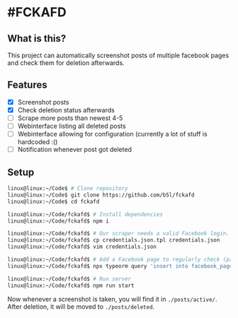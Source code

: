 # #FCKAFD

## What is this?

This project can automatically screenshot posts of multiple facebook pages and check them for deletion afterwards.

## Features

- [x] Screenshot posts
- [x] Check deletion status afterwards
- [ ] Scrape more posts than newest 4-5
- [ ] Webinterface listing all deleted posts
- [ ] Webinterface allowing for configuration (currently a lot of stuff is hardcoded :()
- [ ] Notification whenever post got deleted

## Setup

```bash
linux@linux:~/Code$ # Clone repository
linux@linux:~/Code$ git clone https://github.com/b5l/fckafd
linux@linux:~/Code$ cd fckafd

linux@linux:~/Code/fckafd$ # Install dependencies
linux@linux:~/Code/fckafd$ npm i

linux@linux:~/Code/fckafd$ # Our scraper needs a valid Facebook login. Sorry about that.
linux@linux:~/Code/fckafd$ cp credentials.json.tpl credentials.json
linux@linux:~/Code/fckafd$ vim credentials.json

linux@linux:~/Code/fckafd$ # Add a Facebook page to regularly check (pageId is the part right after https://facebook.com/ in the URL)
linux@linux:~/Code/fckafd$ npx typeorm query 'insert into facebook_page (pageId) values ("pageId")'

linux@linux:~/Code/fckafd$ # Run server
linux@linux:~/Code/fckafd$ npm run start
```

Now whenever a screenshot is taken, you will find it in `./posts/active/`. After deletion, it will be moved to `./posts/deleted`.
